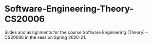 # Software-Engineering-Theory-CS20006

Slides and assignments for the course Software Engineering (Theory) - CS20006 in the session Spring 2020-21.
